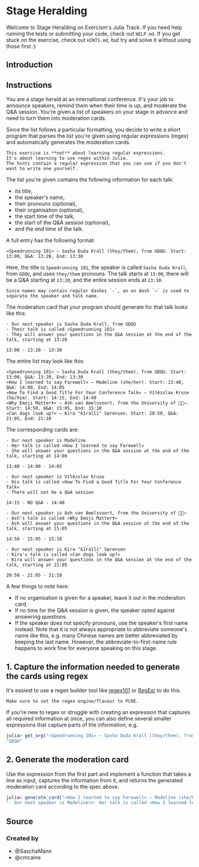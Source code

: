 # Stage Heralding

Welcome to Stage Heralding on Exercism's Julia Track.
If you need help running the tests or submitting your code, check out `HELP.md`.
If you get stuck on the exercise, check out `HINTS.md`, but try and solve it without using those first :)

## Introduction

## Instructions

You are a stage herald at an international conference.
It's your job to announce speakers, remind them when their time is up, and moderate the Q&A session.
You're given a list of speakers on your stage in advance and need to turn them into moderation cards.

Since the list follows a particular formatting, you decide to write a short program that parses the list you're given using regular expressions (regex) and automatically generates the moderation cards.

~~~~exercism/note
This exercise is **not** about learning regular expressions.
It's about learning to use regex within Julia.
The hints contain a regular expression that you can use if you don't want to write one yourself.
~~~~

The list you're given contains the following information for each talk:

- its title,
- the speaker's name,
- their pronouns (optional),
- their organisation (optional),
- the start time of the talk,
- the start of the Q&A session (optional),
- and the end time of the talk.

A full entry has the following format:

```text
»Speedrunning 101« – Sasha Duda Krall (they/them), from GDQU. Start: 13:00, Q&A: 13:20, End: 13:30
```

Here, the title is `Speedrunning 101`, the speaker is called `Sasha Duda Krall`, from `GDQU`, and uses `they/them` pronouns.
The talk starts at `13:00`, there will be a Q&A starting at `13:20`, and the entire session ends at `13:30`.

~~~~exercism/caution
Since names may contain regular dashes `-`, an en dash `–` is used to separate the speaker and talk name.
~~~~

The moderation card that your program should generate for that talk looks like this:

```text
- Our next speaker is Sasha Duda Krall, from GDQU
- Their talk is called »Speedrunning 101«
- They will answer your questions in the Q&A session at the end of the talk, starting at 13:20

13:00 - 13:20 - 13:30
```

The entire list may look like this:

```text
»Speedrunning 101« – Sasha Duda Krall (they/them), from GDQU. Start: 13:00, Q&A: 13:20, End: 13:30
»How I learned to say Farewell« – Madeline (she/her). Start: 13:40, Q&A: 14:00, End: 14:05
»How To Find a Good Title For Your Conference Talk« – Vítězslav Kruse (he/him). Start: 14:15, End: 14:40
»Why Emoji Matter❣« – Ash van Amelsvoort, from the University of 🧬🧪⚛. Start: 14:50, Q&A: 15:05, End: 15:10
»Can dogs look up?« – Kira "k1ralli" Sørensen. Start: 20:50, Q&A: 21:05, End: 21:10
```

The corresponding cards are:

```text
- Our next speaker is Madeline
- Her talk is called »How I learned to say Farewell«
- She will answer your questions in the Q&A session at the end of the talk, starting at 14:00

13:40 - 14:00 - 14:05
```

```text
- Our next speaker is Vítězslav Kruse
- His talk is called »How To Find a Good Title For Your Conference Talk«
- There will not be a Q&A session

14:15 - NO Q&A - 14:40
```

```text
- Our next speaker is Ash van Amelsvoort, from the University of 🧬🧪⚛
- Ash's talk is called »Why Emoji Matter❣«
- Ash will answer your questions in the Q&A session at the end of the talk, starting at 15:05

14:50 - 15:05 - 15:10
```

```text
- Our next speaker is Kira "k1ralli" Sørensen
- Kira's talk is called »Can dogs look up?«
- Kira will answer your questions in the Q&A session at the end of the talk, starting at 21:05

20:50 - 21:05 - 21:10 
```

A few things to note here:

- If no organisation is given for a speaker, leave it out in the moderation card.
- If no time for the Q&A session is given, the speaker opted against answering questions.
- If the speaker does not specify pronouns, use the speaker's first name instead.
  Note that it is not always appropriate to abbreviate someone's name like this, e.g. many Chinese names are better abbreviated by keeping the last name.
  However, the abbreviate-to-first-name rule happens to work fine for everyone speaking on this stage.

## 1. Capture the information needed to generate the cards using regex

It's easiest to use a regex builder tool like [regex101](https://regex101.com/) or [RegExr](https://regexr.com/) to do this.

~~~~exercism/caution
Make sure to set the regex engine/flavour to PCRE.
~~~~

If you're new to regex or struggle with creating an expression that captures all required information at once, you can also define several smaller expressions that capture parts of the information, e.g.

```julia
julia> get_org("»Speedrunning 101« – Sasha Duda Krall (they/them), from GDQU. Start: 13:00, Q&A: 13:20, End: 13:30")
"GDQU"
```

## 2. Generate the moderation card

Use the expression from the first part and implement a function that takes a line as input, captures the information from it, and returns the generated moderation card according to the spec above.

```julia
julia> generate_card("»How I learned to say Farewell« – Madeline (she/her). Start: 13:40, Q&A: 14:00, End: 14:05")
"- Our next speaker is Madeline\n- Her talk is called »How I learned to say Farewell«\n- She will answer your questions in the Q&A session at the end of the talk, starting at 14:00\n\n13:40 - 14:00 - 14:05\n"
```

## Source

### Created by

- @SaschaMann
- @cmcaine
